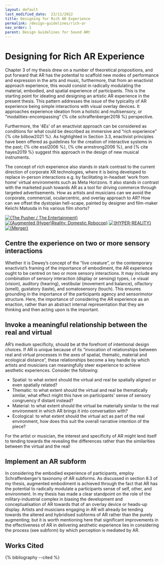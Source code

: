 ```yaml
---
layout: default
last_modified_date:  23/11/2022
title: Designing for Rich AR Experience
permalink: /design-guidelines/rich-ar
nav_order: 1
parent: Design Guidelines for Sound ARt
---
```

# Designing for Rich AR Experience
Chapter 3 of my thesis drew on a number of theoretical propositions, and put forward that AR has the potential to scaffold new modes of performance and expression in the arts and music, furthermore, that from an enactivist approach experience, this would consist in radically modulating the material, embodied, and spatial experience of participants. This is the starting point for ideating and designing an artistic AR experience in the present thesis. This pattern addresses the issue of the typicality of AR experience being simple interactions with visual overlay devices. It approaches experience ideation from a holistic and multisensory, or “modalities-encompassing” {% cite schraffenberger2018 %} perspective. 

Furthermore, the ‘4Es’ of an enactivist approach can be considered as conditions for what could be described as immersive and “rich experience" {% cite bilbow2021 %}. As highlighted in Section 3.3, enactivist principles have been offered as guidelines for the creation of interactive systems in the past; {% cite essl2006 %}, {% cite armstrong2006 %}, and {% cite hayes2019 %} suggest this approach in the design of new musical instruments.

The concept of rich experience also stands in stark contrast to the current direction of corporate XR technologies, where it is being developed to replace in-person interactions e.g. by facilitating in-headset ‘work from home’ virtual environments such as Meta Horizons. It also stands in contrast with the marketed push towards AR as a tool for driving commerce through targeted advertisements. How as artists and musicians can we avoid the corporate, commercial, ocularcentric, and overlay approach to AR? How can we offset the dystopian hell-scape, painted by designer and film-maker Keiichi Matusda in his various film shorts?

[![{The Pusher / The Entertainment}](https://ytcards.demolab.com/?id=396pkbio3DE&title=The+Pusher+/+The+Entertainment&lang=en&timestamp=1258909080&background_color=%230d1117&title_color=%23ffffff&stats_color=%23dedede&width=175&duration=60 "The Pusher / The Entertainment")](https://www.youtube.com/watch?v=396pkbio3DE)
[![{Augmented (Hyper)Reality: Domestic Robocop}](https://ytcards.demolab.com/?id=fSfKlCmYcLc&title=Augmented+(Hyper)Reality:+Domestic+Robocop&lang=en&timestamp=1262883480&background_color=%230d1117&title_color=%23ffffff&stats_color=%23dedede&width=175&duration=106 "Augmented (Hyper)Reality: Domestic Robocop")](https://www.youtube.com/watch?v=fSfKlCmYcLc)
[![{HYPER-REALITY}](https://ytcards.demolab.com/?id=YJg02ivYzSs&title=HYPER-REALITY&lang=en&timestamp=1463677080&background_color=%230d1117&title_color=%23ffffff&stats_color=%23dedede&width=175&duration=375 "HYPER-REALITY")](https://www.youtube.com/watch?v=YJg02ivYzSs)
[![{Merger}](https://ytcards.demolab.com/?id=SqW2dEkiD-Y&title=Merger&lang=en&timestamp=1547657880&background_color=%230d1117&title_color=%23ffffff&stats_color=%23dedede&width=175&duration=241 "Merger")](https://www.youtube.com/watch?v=SqW2dEkiD-Y)

## Centre the experience on two or more sensory interactions
Whether it is Dewey’s concept of the “live creature”, or the contemporary enactivist’s framing of the importance of embodiment, the AR experience ought to be centred on two or more sensory interactions. It may include any combination of sensory interaction (display or sensing) types, i.e visual (vision), auditory (hearing), vestibular (movement and balance), olfactory (smell), gustatory (taste), and somatosensory (touch). This ensures grounding in the importance of the participants agency and sensorimotor structure. Here, the importance of considering the AR experience as an enaction, rather than an abstract internal representation that they are thinking and then acting upon is the important.

## Invoke a meaningful relationship between the real and virtual
AR’s medium specificity, should be at the forefront of intentional design choices. If AR is unique because of its “invocation of relationships between real and virtual processes in the axes of spatial, thematic, material and ecological distance”, these relationships become a key handle by which artists and musicians can meaningfully steer experience to achieve aesthetic experiences. Consider the following:

- Spatial: to what extent should the virtual and real be spatially aligned or even spatially related?
- Thematic: to what extent should the virtual and real be thematically similar, what effect might this have on participants' sense of sensory congruency if distant instead?
- Material: to what extent should the virtual be materially similar to the real environment in which AR brings it into conversation with? 
- Ecological: to what extent should the virtual act as part of the real environment, how does this suit the overall narrative intention of the piece?

For the artist or musician, the interest and specificity of AR might lend itself to tending towards the revealing the differences rather than the similarities between the virtual and the real!

## Implement an AR subform
In considering the embodied experience of participants, employ Schraffenberger’s taxonomy of AR subforms. As discussed in section 8.3 of my thesis, augmented embodiment is achieved through the fact that AR has the potential to radically modulate a participants sense of self, other, and environment. In my thesis has made a clear standpoint on the role of the military-industrial complex in biasing the development and conceptualisation of AR towards that of an overlay device or heads-up display. Artists and musicians engaging in AR will already be tending towards the altered and hybridised subforms of AR rather than the purely augmenting; but it is worth mentioning here that significant improvements in the effectiveness of AR in delivering aesthetic experience lies in considering the process (see subform) by which perception is mediated by AR.

## Works Cited
{% bibliography --cited %}